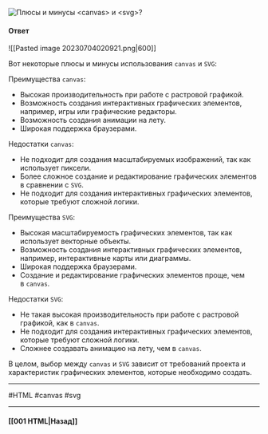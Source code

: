 ![Плюсы и минусы `<canvas>` и `<svg>`?](https://youtu.be/rWEsjNWBoIE?t=443)

#### Ответ

![[Pasted image 20230704020921.png|600]]

Вот некоторые плюсы и минусы использования `canvas` и `SVG`:

Преимущества `canvas`:
- Высокая производительность при работе с растровой графикой.
- Возможность создания интерактивных графических элементов, например, игры или графические редакторы.
- Возможность создания анимации на лету.
- Широкая поддержка браузерами.

Недостатки `canvas`:
- Не подходит для создания масштабируемых изображений, так как использует пиксели.
- Более сложное создание и редактирование графических элементов в сравнении с `SVG`.
- Не подходит для создания интерактивных графических элементов, которые требуют сложной логики.

Преимущества `SVG`:
- Высокая масштабируемость графических элементов, так как использует векторные объекты.
- Возможность создания интерактивных графических элементов, например, интерактивные карты или диаграммы.
- Широкая поддержка браузерами.
- Создание и редактирование графических элементов проще, чем в `canvas`.

Недостатки `SVG`:
- Не такая высокая производительность при работе с растровой графикой, как в `canvas`.
- Не подходит для создания интерактивных графических элементов, которые требуют сложной логики.
- Сложнее создавать анимацию на лету, чем в `canvas`.

В целом, выбор между `canvas` и `SVG` зависит от требований проекта и характеристик графических элементов, которые необходимо создать.

___
#HTML #canvas #svg

___

#### [[001 HTML|Назад]]